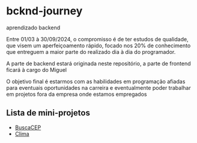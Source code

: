 # bcknd-journey
aprendizado backend

Entre 01/03 à 30/09/2024, o compromisso é de ter estudos de qualidade, que visem um aperfeiçoamento rápido, focado nos 20% de conhecimento que entreguem a maior parte do realizado dia à dia do programador.

A parte de backend estará originada neste repositório, a parte de frontend ficará à cargo do Miguel

O objetivo final é estarmos com as habilidades em programação afiadas para eventuais oportunidades na carreira e eventualmente poder trabalhar em projetos fora da empresa onde estamos empregados

## Lista de mini-projetos

* [BuscaCEP](https://github.com/mmassaaki/bcknd-journey/blob/main/buscaCEP.md)
* [Clima](https://github.com/mmassaaki/bcknd-journey/blob/main/clima.md)
